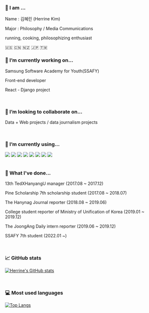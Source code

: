 <!--
**HerrineKim/HerrineKim** is a ✨ _special_ ✨ repository because its `README.md` (this file) appears on your GitHub profile.

Here are some ideas to get you started:

- 🔭 I’m currently working on ...
- 🌱 I’m currently learning ...
- 👯 I’m looking to collaborate on ...
- 🤔 I’m looking for help with ...
- 💬 Ask me about ...
- 📫 How to reach me: ...
- 😄 Pronouns: ...
- ⚡ Fun fact: ...
-->

<!-- ![header](https://capsule-render.vercel.app/api?type=rect&color=5D8BF4&height=200&section=header&text=김혜린%20金惠潾%20Herrine%20Kim&fontSize=50) -->


### 👧 I am ...

<p>Name  : 김혜린 (Herrine Kim)</p>
<p>Major : Philosophy / Media Communications</p>
<p>running, cooking, philosophizing enthusiast</p>
🇺🇸 🇨🇳 🇳🇿 🇯🇵 🇹🇼 

<br>

### 🔭 I’m currently working on...

<p>Samsung Software Academy for Youth(SSAFY)</p>
<p>Front-end developer</p>
<p>React - Django project</p>

<br>

### 👯 I’m looking to collaborate on...

<p>Data + Web projects / data journalism projects</p>

<br>

### 🌱 I’m currently using...

<span>
 <img src="https://img.shields.io/badge/python-3776AB?style=for-the-badge&logo=python&logoColor=white">
 <img src="https://img.shields.io/badge/javascript-F7DF1E?style=for-the-badge&logo=javascript&logoColor=black">
 <img src="https://img.shields.io/badge/react-61DAFB?style=for-the-badge&logo=react&logoColor=black">
 <img src="https://img.shields.io/badge/vue.js-4FC08D?style=for-the-badge&logo=vue.js&logoColor=white">
 <img src="https://img.shields.io/badge/html-E34F26?style=for-the-badge&logo=html5&logoColor=white">
 <img src="https://img.shields.io/badge/css-1572B6?style=for-the-badge&logo=css3&logoColor=white">
 <img src="https://img.shields.io/badge/bootstrap-7952B3?style=for-the-badge&logo=bootstrap&logoColor=white">
 <img src="https://img.shields.io/badge/django-092E20?style=for-the-badge&logo=django&logoColor=white">
</span>

<br>
<br>

### 📘 What I've done...

<p>13th TedXHanyangU manager                                    (2017.08 ~ 2017.12)</p>

<p>Pine Scholarship 7th scholarship student                     (2017.08 ~ 2018.07)</p>

<p>The Hanynag Journal reporter                                 (2018.08 ~ 2019.06)</p>

<p>College student reporter of Ministry of Unification of Korea (2019.01 ~ 2019.12)</p>

<p>The JoongAng Daily intern reporter                           (2019.06 ~ 2019.12)</p>

<p>SSAFY 7th student                                            (2022.01 ~)</p>

<br>

### 📈 GitHub stats

[![Herrine's GitHub stats](https://github-readme-stats.vercel.app/api?username=HerrineKim)](https://github.com/HerrineKim/github-readme-stats)

<br>

### 💻 Most used languages

[![Top Langs](https://github-readme-stats.vercel.app/api/top-langs/?username=HerrineKim)](https://github.com/HerrineKim/github-readme-stats)
